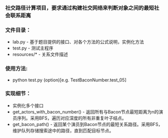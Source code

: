 ### 社交路径计算项目，要求通过构建社交网络来判断对象之间的最短社会联系距离

### 文件目录：
  * lab.py - 基于题目提供的接口、对各个方法的公式说明，实例化方法
  * test.py - 测试主程序
  * resources/* - 关系文件描述

### 使用方法:
  * python test.py (option)[e.g. TestBaconNumber.test_05]
  

### 实现细节：
  * 实例化多个接口
  * get_actors_with_bacon_number() - 返回所有与Bacon节点最短距离为n的演员序列。采用BFS，遍历对应深度的所有非重复叶子结点。
  * get_bacon_path() - 返回某个演员到Bacon节点的最短关系路径。采用BFS，维护队列存储搜索途中的路径，直到匹配目标节点。
